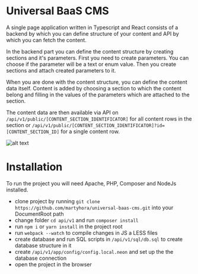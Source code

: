 # Universal BaaS CMS

A single page application written in Typescript and React consists of a backend by which you can define structure of your content and API by which you can fetch the content.

In the backend part you can define the content structure by creating sections and it's parameters. First you need to create parameters. You can choose if the parameter will be a text or enum value. Then you create sections and attach created parameters to it.

When you are done with the content structure, you can define the content data itself. Content is added by choosing a section to which the content belong and filling in the values of the parameters which are attached to the section.

The content data are then available via API on ```/api/v1/public/[CONTENT_SECTION_IDENTIFICATOR]``` for all content rows in the section or ```/api/v1/public/[CONTENT_SECTION_IDENTIFICATOR]?id=[CONTENT_SECTION_ID]``` for a single content row.

![alt text](https://martyhora.cz/img/portfolio/thumbnails/6.png)

# Installation

To run the project you will need Apache, PHP, Composer and NodeJs installed.

- clone project by running ```git clone https://github.com/martyhora/universal-baas-cms.git``` into your DocumentRoot path
- change folder ```cd api/v1``` and run ```composer install```
- run ```npm i``` or ```yarn install``` in the project root
- run ```webpack --watch``` to compile changes in JS a LESS files
- create database and run SQL scripts in ```/api/v1/sql/db.sql``` to create database structure in it
- create ```/api/v1/app/config/config.local.neon``` and set up the the database connection
- open the project in the browser
